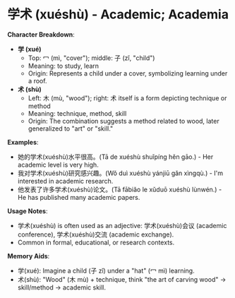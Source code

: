 # **学术 (xuéshù) - Academic; Academia**

**Character Breakdown**:  
- **学 (xué)**
  - Top: 冖 (mì, "cover"); middle: 子 (zǐ, "child")
  - Meaning: to study, learn
  - Origin: Represents a child under a cover, symbolizing learning under a roof.  
- **术 (shù)**
  - Left: 木 (mù, "wood"); right: 术 itself is a form depicting technique or method
  - Meaning: technique, method, skill
  - Origin: The combination suggests a method related to wood, later generalized to "art" or "skill."

**Examples**:  
- 她的学术(xuéshù)水平很高。(Tā de xuéshù shuǐpíng hěn gāo.) - Her academic level is very high.  
- 我对学术(xuéshù)研究感兴趣。(Wǒ duì xuéshù yánjiū gǎn xìngqù.) - I'm interested in academic research.  
- 他发表了许多学术(xuéshù)论文。(Tā fābiǎo le xǔduō xuéshù lùnwén.) - He has published many academic papers.

**Usage Notes**:  
- 学术(xuéshù) is often used as an adjective: 学术(xuéshù)会议 (academic conference), 学术(xuéshù)交流 (academic exchange).  
- Common in formal, educational, or research contexts.

**Memory Aids**:  
- 学(xué): Imagine a child (子 zǐ) under a "hat" (冖 mì) learning.  
- 术(shù): "Wood" (木 mù) + technique, think "the art of carving wood" → skill/method → academic skill.